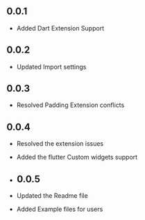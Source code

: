 ## 0.0.1

- Added Dart Extension Support 

## 0.0.2

- Updated Import settings

## 0.0.3

- Resolved Padding Extension conflicts

## 0.0.4

- Resolved the extension issues 
- Added the flutter Custom widgets support 

- ## 0.0.5

- Updated the Readme file 
- Added Example files for users